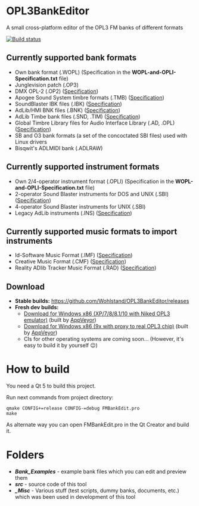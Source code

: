 # OPL3BankEditor
A small cross-platform editor of the OPL3 FM banks of different formats

[![Build status](https://ci.appveyor.com/api/projects/status/llbyd0blk0i7amih?svg=true)](https://ci.appveyor.com/project/Wohlstand/opl3bankeditor)

## Currently supported bank formats
* Own bank format (.WOPL) (Specification in the **WOPL-and-OPLI-Specification.txt** file)
* Junglevision patch (.OP3)
* DMX OPL-2 (.OP2) ([Specification](http://www.shikadi.net/moddingwiki/OP2_Bank_Format))
* Apogee Sound System timbre formats (.TMB) ([Specification](http://www.shikadi.net/moddingwiki/Apogee_Sound_System_Timbre_Format))
* SoundBlaster IBK files (.IBK) ([Specification](http://www.shikadi.net/moddingwiki/IBK_Format))
* AdLib/HMI BNK files (.BNK) ([Specification](http://www.shikadi.net/moddingwiki/AdLib_Instrument_Bank_Format))
* AdLib Timbe bank files (.SND, .TIM) ([Specification](http://www.shikadi.net/moddingwiki/AdLib_Timbre_Bank_Format))
* Global Timbre Library files for Audio Interface Library (.AD, .OPL) ([Specification](http://www.shikadi.net/moddingwiki/Global_Timbre_Library))
* SB and O3 bank formats (a set of the concoctated SBI files) used with Linux drivers
* Bisqwit's ADLMIDI bank (.ADLRAW)

## Currently supported instrument formats
* Own 2/4-operator instrument format (.OPLI) (Specification in the **WOPL-and-OPLI-Specification.txt** file)
* 2-operator Sound Blaster instruments for DOS and UNIX (.SBI) ([Specification](http://www.shikadi.net/moddingwiki/SBI_Format))
* 4-operator Sound Blaster instruments for UNIX (.SBI)
* Legacy AdLib instruments (.INS) ([Specification](http://www.shikadi.net/moddingwiki/AdLib_Instrument_Bank_Format))

## Currently supported music formats to import instruments
* Id-Software Music Format (.IMF) ([Specification](http://www.shikadi.net/moddingwiki/IMF_Format))
* Creative Music Format (.CMF) ([Specification](http://www.shikadi.net/moddingwiki/CMF_Format))
* Reality ADlib Tracker Music Format (.RAD) ([Specification](http://hackipedia.org/File%20formats/Music/Sample%20based/text/Reality%20ADlib%20Tracker%20format.cp437.txt.utf-8.txt))

## Download
* **Stable builds:** https://github.com/Wohlstand/OPL3BankEditor/releases
* **Fresh dev builds:**
  * [Download for Windows x86 (XP/7/8/8.1/10 with Niked OPL3 emulator)](http://wohlsoft.ru/docs/_laboratory/_Builds/win32/opl3-bank-editor/opl3-bank-editor-dev-win32.zip) (built by [AppVeyor](https://ci.appveyor.com/project/Wohlstand/opl3bankeditor))
  * [Download for Windows x86 (9x with proxy to real OPL3 chip)](http://wohlsoft.ru/docs/_laboratory/_Builds/win32/opl3-bank-editor/opl3-bank-editor-dev-win9x.zip) (built by [AppVeyor](https://ci.appveyor.com/project/Wohlstand/opl3bankeditor-mn8v1))
  * CIs for other operating systems are coming soon... (However, it's easy to build it by yourself :wink:)

# How to build
You need a Qt 5 to build this project.

Run next commands from project directory:
```
qmake CONFIG+=release CONFIG-=debug FMBankEdit.pro
make
```

As alternate way you can open FMBankEdit.pro in the Qt Creator and build it.

# Folders
* ***Bank_Examples*** - example bank files which you can edit and preview them
* ***src*** - source code of this tool
* ***_Misc*** - Various stuff (test scripts, dummy banks, documents, etc.) which was been used in development of this tool

